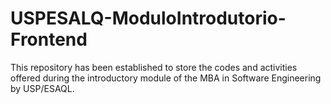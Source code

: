 # USPESALQ-ModuloIntrodutorio-Frontend
This repository has been established to store the codes and activities offered during the introductory module of the MBA in Software Engineering by USP/ESAQL.
